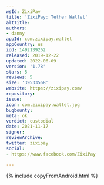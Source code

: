 ```yaml
---
wsId: ZixiPay
title: 'ZixiPay: Tether Wallet'
altTitle: 
authors:
- danny
appId: com.zixipay.wallet
appCountry: us
idd: 1492139262
released: 2019-12-22
updated: 2022-06-09
version: '1.78'
stars: 5
reviews: 5
size: '39533568'
website: https://zixipay.com/
repository: 
issue: 
icon: com.zixipay.wallet.jpg
bugbounty: 
meta: ok
verdict: custodial
date: 2021-11-17
signer: 
reviewArchive: 
twitter: zixipay
social:
- https://www.facebook.com/ZixiPay

---
```


{% include copyFromAndroid.html %}
